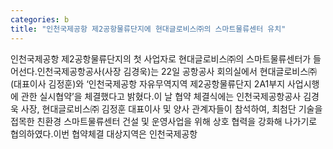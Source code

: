 ```yaml
---
categories: b
title: "인천국제공항 제2공항물류단지에 현대글로비스㈜의 스마트물류센터 유치"
---
```

인천국제공항 제2공항물류단지의 첫 사업자로 현대글로비스㈜의 스마트물류센터가 들어선다.인천국제공항공사(사장 김경욱)는 22일 공항공사 회의실에서 현대글로비스㈜(대표이사 김정훈)와 ‘인천국제공항 자유무역지역 제2공항물류단지 2A1부지 사업시행에 관한 실시협약’을 체결했다고 밝혔다.이 날 협약 체결식에는 인천국제공항공사 김경욱 사장, 현대글로비스㈜ 김정훈 대표이사 및 양사 관계자들이 참석하여, 최첨단 기술을 접목한 친환경 스마트물류센터 건설 및 운영사업을 위해 상호 협력을 강화해 나가기로 협의하였다.이번 협약체결 대상지역은 인천국제공항